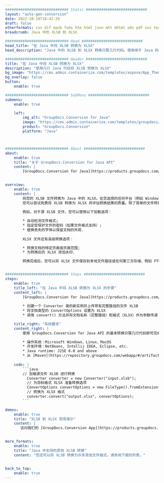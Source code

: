 ```yaml
---
############################# Static ############################
layout: "auto-gen-conversion"
date: 2022-10-18T18:42:29
draft: false
otherformats: csv dif epub fods htm html json mht mhtml ods pdf sxc tex tsv xlam xls xlsb xlsm xlsx xlt xltm xltx xml xps
breadcrumb: Java 中的 XLSB 到 XLSX

############################# Head ############################
head_title: "在 Java 中将 XLSB 转换为 XLSX"
head_description: "Java 中的 XLSB 到 XLSX 转换只需几行代码。使用用于 Java 的 GroupDocs 文档转换 API 转换 160 多种文件格式"

############################# Header ############################
title: "在 Java 中将 XLSB 转换为 XLSX"
description: "使用几行 Java 代码将 XLSB 转换为 XLSX"
bg_image: "https://cms.admin.containerize.com/templates/aspose/App_Themes/V3/images/bg/header1.png"
bg_overlay: false
button:
    enable: true

############################# SubMenu ############################
submenu:
    enable: true

    left:
        img_alt: "GroupDocs.Conversion for Java"
        image: "https://cms.admin.containerize.com/templates/groupdocs/images/product-logos/90x90-noborder/groupdocs-conversion-java.png"
        product: "GroupDocs.Conversion"
        platform: "Java"



############################# About ############################
about:
    enable: true
    title: "关于 GroupDocs.Conversion for Java API"
    content: |
        [GroupDocs.Conversion for Java](https://products.groupdocs.com/conversion/java/) 是一种高级文件格式转换 API，用于在 Microsoft Office、OpenDocument、PDF、HTML、电子邮件、CAD 等流行图像和文档格式之间进行转换。只需几行代码即可完成更多工作。本机 API 会自动检测原始文档的格式，并提供许多选项来自定义转换后的文档。除了从文档中提取信息的功能外，它还默认支持将转换结果缓存到本地磁盘。但是，任何类型的缓存存储都可以通过实施适当的接口来支持 - Amazon S3、Dropbox、Google Drive、Windows Azure、Reddis 或任何其他接口。
    

overview:
    enable: true
    content: |
        将您的 XLSB 文件转换为 Java 中的 XLSX。在您选择的任何平台（例如 Windows、Linux、macOS）上，只需几行 Java 代码。
        您可以尝试免费将 XLSB 转换为 XLSX 并评估转换结果的质量。除了简单的文件转换脚本外，您还可以尝试更复杂的选项来加载 XLSB 源文件并存储 XLSX 输出。 
        
        例如，对于源 XLSB 文件，您可以使用以下加载选项：

        * 自动检测文件格式;
        * 指定受保护文件的密码（如果文件格式支持）;
        * 替换丢失的字体以保留文档的外观.
        
        XLSX 文件还有高级转换选项：

        * 转换文档的特定页面或页面范围;
        * 为转换后的 XLSX 添加水印.

        转换完成后，您可以将 XLSX 文件保存到本地文件路径或任何第三方存储，例如 FTP、Amazon S3、Google Drive、Dropbox 等。请注意 - 转换 XLSB到 XLSX，您不需要安装任何额外的软件，例如 MS Office、Open Office、Adobe Acrobat Reader 等。


############################# Steps ############################
steps:
    enable: true
    title_left: "在 Java 中将 XLSB 转换为 XLSX 的步骤"
    content_left: |
        [GroupDocs.Conversion for Java](https://products.groupdocs.com/conversion/java/) 允许开发人员使用几行代码轻松地将 XLSB 文件转换为 XLSX。
        
        * 创建一个 Converter 类的新实例并上传带有完整路径的文件 XLSB
        * 将文档类型的 ConvertOptions 设置为 XLSX
        * 调用 convert() 方法并将文档名称（完整路径）和格式（XLSX）作为参数传递

    title_right: "系统要求"
    content_right: |
        使用 GroupDocs.Conversion for Java API 的基本转换只需几行代码即可完成。所有主要平台和操作系统都支持我们的 API。在执行以下代码之前，请确保您的系统上安装了以下先决条件。

        * 操作系统：Microsoft Windows、Linux、MacOS
        * 开发环境：NetBeans, Intellij IDEA, Eclipse, etc.
        * Java runtime: J2SE 6.0 and above
        * 从 [Maven](https://repository.groupdocs.com/webapp/#/artifacts/browse/tree/General/repo/com/groupdocs/groupdocs-conversion) 获取最新的 GroupDocs.Conversion for Java
         
    code: |
        ```java    
        // 加载源文件 XLSB 进行转换
          Converter converter = new Converter("input.xlsb");
          // 为目标格式 XLSX 准备转换选项
          ConvertOptions convertOptions = new FileType().fromExtension("xlsx").getConvertOptions();
          // 转换为 XLSX 格式
          converter.convert("output.xlsx", convertOptions);
        ```

demos:
    enable: true
    title: "XLSB 到 XLSX 现场演示"
    content: |
       访问我们的 [GroupDocs.Conversion App](https://products.groupdocs.app/conversion/family) 网站并立即尝试 XLSB 到 XLSX 转换。免费演示具有以下好处
          

more_formats:
    enable: true
    title: "Java 中支持的其他 XLSB 转换"
    content: "您还可以将 XLSB 转换为许多其他文件格式。请参阅下面的列表。"
       
       
back_to_top:
    enable: true
---
```

